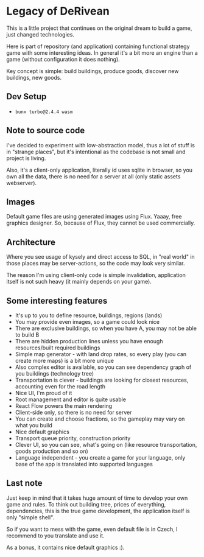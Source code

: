 # Legacy of DeRivean

This is a little project that continues on the original dream to build a game, just changed
technologies.

Here is part of repository (and application) containing functional strategy game with some interesting ideas.
In general it's a bit more an engine than a game (without configuration it does nothing).

Key concept is simple: build buildings, produce goods, discover new buildings, new goods.

## Dev Setup

- `bunx turbo@2.4.4 wasm`

## Note to source code

I've decided to experiment with low-abstraction model, thus a lot of stuff is in "strange places", but it's intentional
as the codebase is not small and project is living.

Also, it's a client-only application, literally id uses sqlite in browser, so you own all the data, there is no
need for a server at all (only static assets webserver).

## Images

Default game files are using generated images using Flux. Yaaay, free graphics designer. So, because of Flux, they cannot
be used commercially.

## Architecture

Where you see usage of kysely and direct access to SQL, in "real world" in those places may be server-actions, so the code
may look very similar.

The reason I'm using client-only code is simple invalidation, application itself is not such heavy (it mainly depends on your game).

## Some interesting features

- It's up to you to define resource, buildings, regions (lands)
- You may provide even images, so a game could look nice
- There are exclusive buildings, so when you have A, you may not be able to build B
- There are hidden production lines unless you have enough resources/built required buildings
- Simple map generator - with land drop rates, so every play (you can create more maps) is a bit more unique
- Also complex editor is available, so you can see dependency graph of you buildings (technology tree)
- Transportation is clever - buildings are looking for closest resources, accounting even for the road length
- Nice UI, I'm proud of it
- Root management and editor is quite usable
- React Flow powers the main rendering
- Client-side only, so there is no need for server
- You can create and choose fractions, so the gameplay may vary on what you build
- Nice default graphics
- Transport queue priority, construction priority
- Clever UI, so you can see, what's going on (like resource transportation, goods production and so on)
- Language independent - you create a game for your language, only base of the app is translated into supported languages

## Last note

Just keep in mind that it takes huge amount of time to develop your own game and rules. To think out building tree, prices of everything,
dependencies, this is the true game development, the application itself is only "simple shell".

So if you want to mess with the game, even default file is in Czech, I recommend to you translate and use it.

As a bonus, it contains nice default graphics :).
